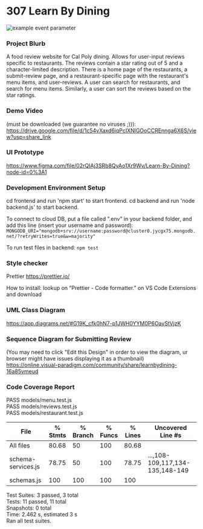 # 307 Learn By Dining 
![example event parameter](https://github.com/domdavidson251/307/actions/workflows/main_learnbydining.yml/badge.svg)

### Project Blurb 
A food review website for Cal Poly dining. Allows for user-input reviews specific to restaurants. The reviews contain a star rating out of 5 and a character-limited description. There is a home page of the restaurants, a submit-review page, and a restaurant-specific page with the restaurant's menu items, and user-reviews. A user can search for restaurants, and search for menu items. Similarly, a user can sort the reviews based on the star ratings.

### Demo Video 
(must be downloaded (we guarantee no viruses ;))): 
https://drive.google.com/file/d/1c54vXaxd6iqPcIXNlGOoCCREnnga6X6S/view?usp=share_link

### UI Prototype
https://www.figma.com/file/02rQIAj3SRb8QyAo1Xr9Wv/Learn-By-Dining?node-id=0%3A1

### Development Environment Setup
cd frontend and run 'npm start' to start frontend.
cd backend and run 'node backend.js' to start backend.

To connect to cloud DB, put a file called ".env" in your backend folder, and add this line (insert your username and password):
`MONGODB_URI="mongodb+srv://username:password@cluster0.jycgx75.mongodb.net/?retryWrites=true&w=majority"`

To run test files in backend:
`npm test`

### Style checker
Prettier https://prettier.io/

How to install: lookup on “Prettier - Code formatter.” on VS Code Extensions and download

### UML Class Diagram
https://app.diagrams.net/#G19K_cfk0hN7-p1JWH0YYM0P6OavStVjzK

### Sequence Diagram for Submitting Review 
(You may need to click "Edit this Design" in order to view the diagram, ur browser might have issues displaying it as a thumbnail)
https://online.visual-paradigm.com/community/share/learnbydining-16a85vmeud

### Code Coverage Report

PASS  models/menu.test.js <br>
PASS  models/reviews.test.js <br>
PASS  models/restaurant.test.js <br>

File                | % Stmts | % Branch | % Funcs | % Lines | Uncovered Line #s               
--------------------|---------|----------|---------|---------|---------------------------------
All files           |   80.68 |       50 |     100 |   80.68 |                                 
 schema-services.js |   78.75 |       50 |     100 |   78.75 | ...,108-109,117,134-135,148-149 
 schemas.js         |     100 |      100 |     100 |     100 |                                 

Test Suites: 3 passed, 3 total <br>
Tests:       11 passed, 11 total <br>
Snapshots:   0 total <br>
Time:        2.462 s, estimated 3 s <br>
Ran all test suites. <br>
